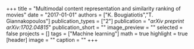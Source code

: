+++
title = "Multimodal content representation and similarity ranking of movies"
date = "2017-01-01"
authors = ["K. Bougiatiotis","T. Giannakopoulos"]
publication_types = ["2"]
publication = "_arXiv preprint arXiv:1702.04815_"
publication_short = ""
image_preview = ""
selected = false
projects = []
tags = ["Machine learning"]
math = true
highlight = true
[header]
image = ""
caption = ""
+++

